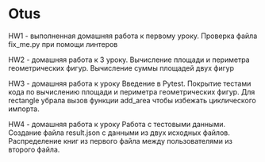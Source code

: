 # Otus
HW1 - выполненная домашняя работа к первому уроку. Проверка файла fix_me.py при помощи линтеров

HW2 - домашняя работа к 3 уроку. Вычисление площади и периметра геометрических фигур. 
Вычисление суммы площадей двух фигур

HW3 - домашняя работа к уроку Введение в Pytest. 
Покрытие тестами кода по вычислению площади и периметра геометрических фигур.
Для rectangle убрала вызов функции add_area чтобы избежать циклического импорта.

HW4 - домашняя работа к уроку Работа с тестовыми данными.
Создание файла result.json с данными из двух исходных файлов. 
Распределение книг из первого файла между пользователями из второго файла.